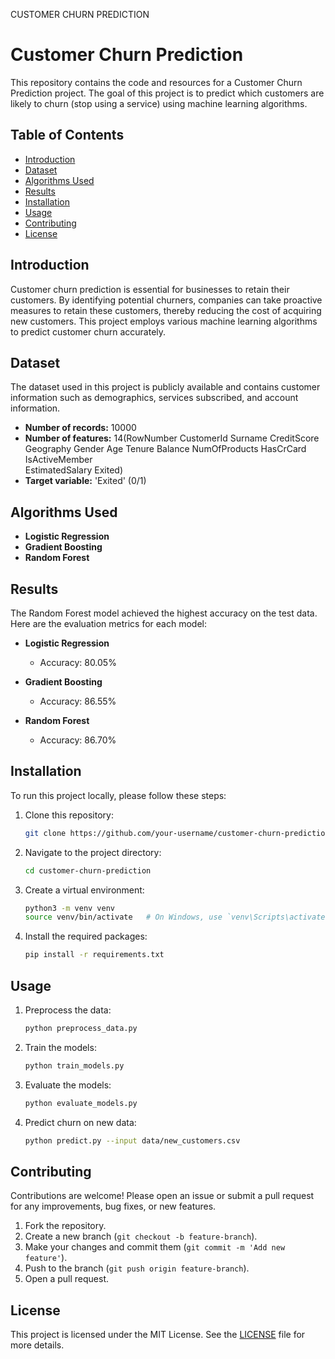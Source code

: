 
CUSTOMER CHURN PREDICTION

# Customer Churn Prediction

This repository contains the code and resources for a Customer Churn Prediction project. The goal of this project is to predict which customers are likely to churn (stop using a service) using machine learning algorithms.

## Table of Contents
- [Introduction](#introduction)
- [Dataset](#dataset)
- [Algorithms Used](#algorithms-used)
- [Results](#results)
- [Installation](#installation)
- [Usage](#usage)
- [Contributing](#contributing)
- [License](#license)

## Introduction
Customer churn prediction is essential for businesses to retain their customers. By identifying potential churners, companies can take proactive measures to retain these customers, thereby reducing the cost of acquiring new customers. This project employs various machine learning algorithms to predict customer churn accurately.

## Dataset
The dataset used in this project is publicly available and contains customer information such as demographics, services subscribed, and account information. 

- **Number of records:** 10000
- **Number of features:** 14(RowNumber	CustomerId	Surname	CreditScore	Geography	Gender	Age	Tenure	Balance	NumOfProducts	HasCrCard	IsActiveMember	 
                             EstimatedSalary	Exited)
- **Target variable:** 'Exited' (0/1)

## Algorithms Used
- **Logistic Regression**
- **Gradient Boosting**
- **Random Forest**


## Results
The Random Forest model achieved the highest accuracy on the test data. Here are the evaluation metrics for each model:

- **Logistic Regression**
  - Accuracy: 80.05%

- **Gradient Boosting**
  - Accuracy: 86.55%

- **Random Forest**
  - Accuracy: 86.70%
 

## Installation
To run this project locally, please follow these steps:

1. Clone this repository:
    ```bash
    git clone https://github.com/your-username/customer-churn-prediction.git
    ```

2. Navigate to the project directory:
    ```bash
    cd customer-churn-prediction
    ```

3. Create a virtual environment:
    ```bash
    python3 -m venv venv
    source venv/bin/activate   # On Windows, use `venv\Scripts\activate`
    ```

4. Install the required packages:
    ```bash
    pip install -r requirements.txt
    ```

## Usage
1. Preprocess the data:
    ```bash
    python preprocess_data.py
    ```

2. Train the models:
    ```bash
    python train_models.py
    ```

3. Evaluate the models:
    ```bash
    python evaluate_models.py
    ```

4. Predict churn on new data:
    ```bash
    python predict.py --input data/new_customers.csv
    ```

## Contributing
Contributions are welcome! Please open an issue or submit a pull request for any improvements, bug fixes, or new features.

1. Fork the repository.
2. Create a new branch (`git checkout -b feature-branch`).
3. Make your changes and commit them (`git commit -m 'Add new feature'`).
4. Push to the branch (`git push origin feature-branch`).
5. Open a pull request.

## License
This project is licensed under the MIT License. See the [LICENSE](LICENSE) file for more details.

